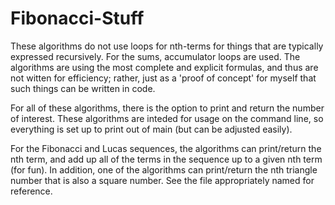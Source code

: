 # Fibonacci-Stuff
These algorithms do not use loops for nth-terms for things that are typically expressed recursively. For the sums, accumulator loops are used. The algorithms are using the most complete and explicit formulas, and thus are not witten for efficiency; rather, just as a 'proof of concept' for myself that such things can be written in code.
	
For all of these algorithms, there is the option to print and return the number of interest. These algorithms are inteded for usage on the command line, so everything is set up to print out of main (but can be adjusted easily).
	
For the Fibonacci and Lucas sequences, the algorithms can print/return the nth term, and add up all of the terms in the sequence up to a given nth term (for fun). In addition, one of the algorithms can print/return the nth triangle number that is also a square number. See the file appropriately named for reference. 
